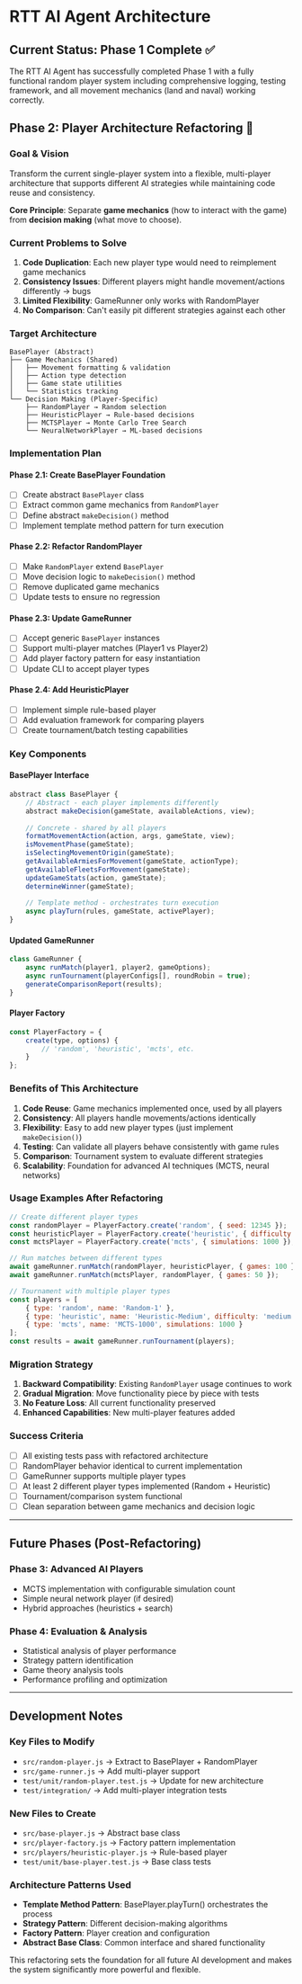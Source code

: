 # RTT AI Agent Architecture

## Current Status: Phase 1 Complete ✅

The RTT AI Agent has successfully completed Phase 1 with a fully functional random player system including comprehensive logging, testing framework, and all movement mechanics (land and naval) working correctly.

## Phase 2: Player Architecture Refactoring 🚧

### **Goal & Vision**

Transform the current single-player system into a flexible, multi-player architecture that supports different AI strategies while maintaining code reuse and consistency.

**Core Principle**: Separate **game mechanics** (how to interact with the game) from **decision making** (what move to choose).

### **Current Problems to Solve**

1. **Code Duplication**: Each new player type would need to reimplement game mechanics
2. **Consistency Issues**: Different players might handle movement/actions differently → bugs
3. **Limited Flexibility**: GameRunner only works with RandomPlayer
4. **No Comparison**: Can't easily pit different strategies against each other

### **Target Architecture**

```
BasePlayer (Abstract)
├── Game Mechanics (Shared)
│   ├── Movement formatting & validation
│   ├── Action type detection
│   ├── Game state utilities
│   └── Statistics tracking
└── Decision Making (Player-Specific)
    ├── RandomPlayer → Random selection
    ├── HeuristicPlayer → Rule-based decisions  
    ├── MCTSPlayer → Monte Carlo Tree Search
    └── NeuralNetworkPlayer → ML-based decisions
```

### **Implementation Plan**

#### **Phase 2.1: Create BasePlayer Foundation**
- [ ] Create abstract `BasePlayer` class
- [ ] Extract common game mechanics from `RandomPlayer`
- [ ] Define abstract `makeDecision()` method
- [ ] Implement template method pattern for turn execution

#### **Phase 2.2: Refactor RandomPlayer**
- [ ] Make `RandomPlayer` extend `BasePlayer`  
- [ ] Move decision logic to `makeDecision()` method
- [ ] Remove duplicated game mechanics
- [ ] Update tests to ensure no regression

#### **Phase 2.3: Update GameRunner**
- [ ] Accept generic `BasePlayer` instances
- [ ] Support multi-player matches (Player1 vs Player2)
- [ ] Add player factory pattern for easy instantiation
- [ ] Update CLI to accept player types

#### **Phase 2.4: Add HeuristicPlayer**
- [ ] Implement simple rule-based player
- [ ] Add evaluation framework for comparing players
- [ ] Create tournament/batch testing capabilities

### **Key Components**

#### **BasePlayer Interface**
```javascript
abstract class BasePlayer {
    // Abstract - each player implements differently
    abstract makeDecision(gameState, availableActions, view);
    
    // Concrete - shared by all players
    formatMovementAction(action, args, gameState, view);
    isMovementPhase(gameState);
    isSelectingMovementOrigin(gameState);
    getAvailableArmiesForMovement(gameState, actionType);
    getAvailableFleetsForMovement(gameState);
    updateGameStats(action, gameState);
    determineWinner(gameState);
    
    // Template method - orchestrates turn execution
    async playTurn(rules, gameState, activePlayer);
}
```

#### **Updated GameRunner**
```javascript
class GameRunner {
    async runMatch(player1, player2, gameOptions);
    async runTournament(playerConfigs[], roundRobin = true);
    generateComparisonReport(results);
}
```

#### **Player Factory**
```javascript
const PlayerFactory = {
    create(type, options) {
        // 'random', 'heuristic', 'mcts', etc.
    }
};
```

### **Benefits of This Architecture**

1. **Code Reuse**: Game mechanics implemented once, used by all players
2. **Consistency**: All players handle movements/actions identically
3. **Flexibility**: Easy to add new player types (just implement `makeDecision()`)
4. **Testing**: Can validate all players behave consistently with game rules
5. **Comparison**: Tournament system to evaluate different strategies
6. **Scalability**: Foundation for advanced AI techniques (MCTS, neural networks)

### **Usage Examples After Refactoring**

```javascript
// Create different player types
const randomPlayer = PlayerFactory.create('random', { seed: 12345 });
const heuristicPlayer = PlayerFactory.create('heuristic', { difficulty: 'medium' });
const mctsPlayer = PlayerFactory.create('mcts', { simulations: 1000 });

// Run matches between different types
await gameRunner.runMatch(randomPlayer, heuristicPlayer, { games: 100 });
await gameRunner.runMatch(mctsPlayer, randomPlayer, { games: 50 });

// Tournament with multiple player types
const players = [
    { type: 'random', name: 'Random-1' },
    { type: 'heuristic', name: 'Heuristic-Medium', difficulty: 'medium' },
    { type: 'mcts', name: 'MCTS-1000', simulations: 1000 }
];
const results = await gameRunner.runTournament(players);
```

### **Migration Strategy**

1. **Backward Compatibility**: Existing `RandomPlayer` usage continues to work
2. **Gradual Migration**: Move functionality piece by piece with tests
3. **No Feature Loss**: All current functionality preserved
4. **Enhanced Capabilities**: New multi-player features added

### **Success Criteria**

- [ ] All existing tests pass with refactored architecture
- [ ] RandomPlayer behavior identical to current implementation  
- [ ] GameRunner supports multiple player types
- [ ] At least 2 different player types implemented (Random + Heuristic)
- [ ] Tournament/comparison system functional
- [ ] Clean separation between game mechanics and decision logic

---

## Future Phases (Post-Refactoring)

### **Phase 3: Advanced AI Players**
- MCTS implementation with configurable simulation count
- Simple neural network player (if desired)
- Hybrid approaches (heuristics + search)

### **Phase 4: Evaluation & Analysis**
- Statistical analysis of player performance
- Strategy pattern identification  
- Game theory analysis tools
- Performance profiling and optimization

---

## Development Notes

### **Key Files to Modify**
- `src/random-player.js` → Extract to BasePlayer + RandomPlayer
- `src/game-runner.js` → Add multi-player support
- `test/unit/random-player.test.js` → Update for new architecture
- `test/integration/` → Add multi-player integration tests

### **New Files to Create**
- `src/base-player.js` → Abstract base class
- `src/player-factory.js` → Factory pattern implementation
- `src/players/heuristic-player.js` → Rule-based player
- `test/unit/base-player.test.js` → Base class tests

### **Architecture Patterns Used**
- **Template Method Pattern**: BasePlayer.playTurn() orchestrates the process
- **Strategy Pattern**: Different decision-making algorithms
- **Factory Pattern**: Player creation and configuration
- **Abstract Base Class**: Common interface and shared functionality

This refactoring sets the foundation for all future AI development and makes the system significantly more powerful and flexible.